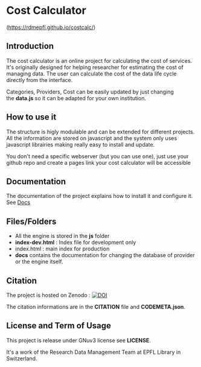Cost Calculator
============
(https://rdmepfl.github.io/costcalc/)

## Introduction

The cost calculator is an online project for calculating the cost of services. It's originally designed for helping researcher for estimating the cost of managing data. The user can calculate the cost of the data life cycle directly from the interface.

Categories, Providers, Cost can be easily updated by just changing the **data.js** so it can be adapted for your own institution.


## How to use it

The structure is higly modulable and can be extended for different projects. 
All the information are stored on javascript and the system only uses javascript 
librairies making really easy to install and update.

You don't need a specific webserver (but you can use one), just use your github repo 
and create a pages link your cost calculator will be accessible

## Documentation

The documentation of the project explains how to install it and configure it. See [Docs](./Docs)

## Files/Folders

* All the engine is stored in the **js** folder
* __index-dev.html__ : Index file for development only
* index.html : main index for production
* **docs** contains the documentation for changing the database of provider or the engine itself. 


## Citation
The project is hosted on Zenodo : [![DOI](https://zenodo.org/badge/DOI/10.5281/zenodo.1469034.svg)](https://doi.org/10.5281/zenodo.1469034)

The citation informations are in the __CITATION__ file and __CODEMETA.json__.

## License and Term of Usage

This project is release under GNuv3 license see __LICENSE__.

It's a work of the Research Data Management Team at EPFL Library in Switzerland.
